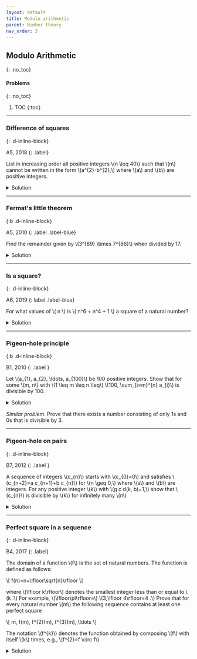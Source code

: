 ```yaml
---
layout: default
title: Modulo arithmetic
parent: Number theory
nav_order: 3
---
```



## Modulo Arithmetic
{: .no_toc}

#### Problems
{: .no_toc}

1. TOC
{:toc}

---

### Difference of squares
{: .d-inline-block}

A5, 2018
{: .label}

<p>List in increasing order all positive integers \(n \leq 40\) such that \(n\) cannot be written in the form \(a^{2}-b^{2},\) where \(a\) and \(b\) are positive integers.
</p>


<details><summary>Solution</summary>

<p> 1,4 and all even number s of the form \(4 k+2\).</p>

</details>

---

### Fermat's little theorem
{:b .d-inline-block}

A5, 2010
{: .label .label-blue}

<p>
Find the remainder given by \(3^{89} \times 7^{86}\) when divided by 17.
</p>

<details><summary>Solution</summary>

<p>
The usual trick is to try to get numbers that are 1,-1 modulo the divisor. In this case, \(16\equiv -1 \mod 17\). We cannot get 16 directly but notice
that \( 21 \equiv 4 \mod 17 \), which we can get.
</p>

<p>
\(3^{89} 7^{86} \equiv 3^{3}(3 \cdot 7)^{86} \equiv 27 \cdot 4^{86} \equiv 10\left(4^{2}\right)^{43} \equiv 10(-1)^{43} \equiv-10 \equiv 7\)
</p>


</details>

---

### Is a square?
{: .d-inline-block}

A6, 2019
{: label .label-blue}

For what values of \\( n \\) is \\( n^6 + n^4 + 1 \\) a square of a natural number?


<details><summary>Solution</summary>

<p>
We will handle odd and even cases separately.
</p>

<p>
<i>Lemma.</i> Every odd square is \(1 \bmod 8\).
</p>

\[ (2k+1)^2=4k^2+4k+1=4(k^2+k)+1 \]

Since \( 4(k^2+k) \) is divisible by 8, the lemma follows. \(\square\)

<p></p>

<p>
<i>Case 1.</i> If \(n\) is odd, then the given expression \(S:=n^6+n^4+1\) cannot be a square since \(S\equiv 3\pmod 8\). Hence \(n\) is not odd.
</p>

<p>
<i>Case 2.</i> If \(n=2\), we have \(S=81\), so we have one solution. If \(n>2\) and is even we have:
</p>

<p>
\[ \left(n^3+\frac{n}{2}\right)^2=n^6+n^4+\frac{n^2}{4}> S > n^6+n^4-2n^3+\frac{n^2}{4}-n+1=\left(n^3+\frac{n}{2}-1\right)^2 \]
</p>

<p>
\( S \) is a number strictly inbetween two consecutive squares, so there are no solutions for \(n>2\).
</p>


</details>

---



### Pigeon-hole principle
{:b .d-inline-block}

B1, 2010
{: .label }

<p>
Let \(a_{1}, a_{2}, \ldots, a_{100}\) be 100 positive integers. Show that for some \(m, n\) with \(1 \leq m \leq n \leq\) \(100, \sum_{i=m}^{n} a_{i}\) is divisible by 100.
</p>

<details><summary>Solution</summary>

<p>
Consider the remainders of the sequence when divided by 100. If some \(a_k\bmod100=0\), then \(m=n=k\) will work. Otherwise, the reminders are between 1 and 99 for every number.
</p>
<p>
Since there are 100 numbers, there must be two indices \(i\) and \(j\) such that \(a_i\bmod 100=a_j\bmod 100\). Pick \(m=i\) and \(n=j\), if \( i < j \).
</p>



</details>

<p>
<i>Similar problem</i>. Prove that there exists a number consisting of only 1s and 0s that is divisible by 3.
</p>

---

### Pigeon-hole on pairs
{: .d-inline-block}

B7, 2012
{: .label }

<p>
A sequence of integers \(c_{n}\) starts with \(c_{0}=0\) and satisfies \(c_{n+2}=a c_{n+1}+b c_{n}\) for \(n \geq 0,\) where \(a\) and \(b\) are integers. For any positive integer \(k\) with \(g c d(k, b)=1,\) show that \(c_{n}\) is divisible by \(k\) for infinitely many \(n\)
</p>


<details><summary>Solution</summary>

<p>
Let \( r_i = c_i \mod k \). We want to prove that the sequence of \(r_i\)s has infinitely many zeroes.
</p>

<p><b>Lemma.</b> For all  \(i> 0\),  \(r_i\) and \(r_{i+1}\) uniquely determine \(r_{i-1}\). </p>


<p><i>Proof</i>.  Since \(k\) and \(b\) are co-prime, \(b\) has an inverse modulo \(k\). That is, there is a unique number \(b^{-1}\) such that \( bb^{-1} = 1\).
</p>

<p>
\begin{align}
    b^{-1}r_{n+2}&=b^{-1}ar_{n+1}+bb^{-1}r_{n} \\
    r_{n} &=   b^{-1}(ar_{n+1} - r_{n+2}) \quad\quad\square
\end{align}
</p>


<p>
The lemma implies that there are infinite number of zeros in the sequence of \(r_i\)s. If not, we can find the last zero. Look at the infinite sequence
starting from the last zero. Since there are only \(k^2\) distinct pairs, some pair must repeat by pigeon-hole principle. Let \(ab\) be the <i>first</i>
pair of consecutive numbers that repeats. Let \(x\) and \(y\) be the numbers that come before the first and the second instance of the pair.
Due to the above lemma, given the pair \(ab\), the previous number is unique. So \(x=y\).  But this violates our assumption that \(ab\) is the first pair that repeats.
</p>

<p style="text-align:center;"><img src="/assets/images/B7_2012.svg"></p>


</details>

---

### Perfect square in a sequence
{: .d-inline-block}

B4, 2017
{: .label}


<p>The domain of a function \(f\) is the set of natural numbers. The function is defined as follows:</p>

<p>\[ f(n)=n+\lfloor\sqrt{n}\rfloor \]</p>

<p>where \(\lfloor k\rfloor\) denotes the smallest integer less than or equal to \(k .\) For example, \(\lfloor\pi\rfloor=\) \(3,\lfloor 4\rfloor=4 .\) Prove that for every natural number \(m\) the following sequence contains at least one perfect square</p>

<p>\[ m, f(m), f^{2}(m), f^{3}(m), \ldots \]</p>


<p>The notation \(f^{k}\) denotes the function obtained by composing \(f\) with itself \(k\) times, e.g., \(f^{2}=f \circ f\)</p>

<details><summary>Solution</summary>

<p>
If \(m\) is itself a square then we are done. So assume that \(m=k^{2}+j\) for \(1 \leq j \leq 2 k\). Hence we have \(f(m)=k^{2}+j+k\). Consider the following two sets:
</p>


<br>


<p>\(A=\left\{m \text{ a natural number} \mid m=k^{2}+j \text { and } 0 \leq j \leq 2 k\right\} \)</p>

<p>\(B=\left\{m \text{ a natural number} \mid m=k^{2}+j \text { and } k+1 \leq j \leq 2 k\right\} \)</p>

<p>Suppose \(m\) is in the set \(B\). Then</p>

<p>
\[
\begin{align}
f(m) &=k^{2}+j+k \\
&=(k+1)^{2}+(j-k-1)
\end{align}
\]
</p>

<p>Hence \(f(m)\) is eit her a square or is in \(A .\) Thus it is enough to assume that \(m \in A\) In that case \(k^{2}< f(m)< (k+1)^{2},\) so \(\lfloor f(m)\rfloor=k\). Therefore</p>

<p>\[ f^{2}(m)=(k+1)^{2}+(j-1) \]</p>

<p>This clearly implies that \(f^{2 j}(m)=(k+j)^{2}\)</p>


</details>










